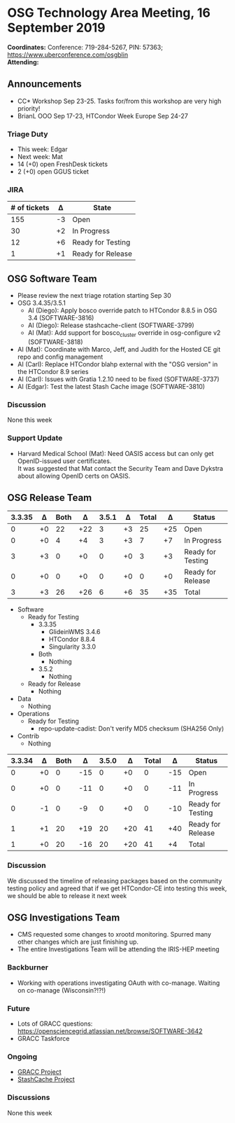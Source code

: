 # OSG Technology Area Meeting, 16 September 2019

**Coordinates:** Conference: 719-284-5267, PIN: 57363; <https://www.uberconference.com/osgblin>  
**Attending:**   


## Announcements

-   CC\* Workshop Sep 23-25. Tasks for/from this workshop are very high priority!
-   BrianL OOO Sep 17-23, HTCondor Week Europe Sep 24-27


### Triage Duty

-   This week: Edgar
-   Next week: Mat
-   14 (+0) open FreshDesk tickets
-   2 (+0) open GGUS ticket


### JIRA

| # of tickets | &Delta; | State             |
|------------ |------- |----------------- |
| 155          | -3      | Open              |
| 30           | +2      | In Progress       |
| 12           | +6      | Ready for Testing |
| 1            | +1      | Ready for Release |


## OSG Software Team

-   Please review the next triage rotation starting Sep 30
-   OSG 3.4.35/3.5.1  
    -   AI (Diego): Apply bosco override patch to HTCondor 8.8.5 in OSG 3.4 (SOFTWARE-3816)
    -   AI (Diego): Release stashcache-client (SOFTWARE-3799)
    -   AI (Mat): Add support for bosco<sub>cluster</sub> override in osg-configure v2 (SOFTWARE-3818)
-   AI (Mat): Coordinate with Marco, Jeff, and Judith for the Hosted CE git repo and config management
-   AI (Carl): Replace HTCondor blahp external with the "OSG version" in the HTCondor 8.9 series
-   AI (Carl): Issues with Gratia 1.2.10 need to be fixed (SOFTWARE-3737)
-   AI (Edgar): Test the latest Stash Cache image (SOFTWARE-3810)


### Discussion

None this week  


### Support Update

-   Harvard Medical School (Mat): Need OASIS access but can only get OpenID-issued user certificates.  
    It was suggested that Mat contact the Security Team and Dave Dykstra about allowing OpenID certs on OASIS.


## OSG Release Team

| 3.3.35 | &Delta; | Both | &Delta; | 3.5.1 | &Delta; | Total | &Delta; | Status            |
| ------ | ------- | ---- | ------- | ----- | ------- | ----- | ------- | ----------------- |
| 0      | +0      | 22   | +22     | 3     | +3      | 25    | +25     | Open              |
| 0      | +0      | 4    | +4      | 3     | +3      | 7     | +7      | In Progress       |
| 3      | +3      | 0    | +0      | 0     | +0      | 3     | +3      | Ready for Testing |
| 0      | +0      | 0    | +0      | 0     | +0      | 0     | +0      | Ready for Release |
| 3      | +3      | 26   | +26     | 6     | +6      | 35    | +35     | Total             |

-   Software  
    -   Ready for Testing  
        -   3.3.35  
            -   GlideinWMS 3.4.6
            -   HTCondor 8.8.4
            -   Singularity 3.3.0
        -   Both  
            -   Nothing
        -   3.5.2  
            -   Nothing
    -   Ready for Release  
        -   Nothing
-   Data  
    -   Nothing
-   Operations  
    -   Ready for Testing  
        -   repo-update-cadist: Don't verify MD5 checksum (SHA256 Only)
-   Contrib  
    -   Nothing

| 3.3.34 | &Delta; | Both | &Delta; | 3.5.0 | &Delta; | Total | &Delta; | Status            |
| ------ | ------- | ---- | ------- | ----- | ------- | ----- | ------- | ----------------- |
| 0      | +0      | 0    | -15     | 0     | +0      | 0     | -15     | Open              |
| 0      | +0      | 0    | -11     | 0     | +0      | 0     | -11     | In Progress       |
| 0      | -1      | 0    | -9      | 0     | +0      | 0     | -10     | Ready for Testing |
| 1      | +1      | 20   | +19     | 20    | +20     | 41    | +40     | Ready for Release |
| 1      | +0      | 20   | -16     | 20    | +20     | 41    | +4      | Total             |


### Discussion

We discussed the timeline of releasing packages based on the community testing policy and agreed that if we get HTCondor-CE into testing this week, we should be able to release it next week  


## OSG Investigations Team

-   CMS requested some changes to xrootd monitoring.  Spurred many other changes which are just finishing up.
-   The entire Investigations Team will be attending the IRIS-HEP meeting


### Backburner

-   Working with operations investigating OAuth with co-manage.  Waiting on co-manage (Wisconsin?!?!)


### Future

-   Lots of GRACC questions: <https://opensciencegrid.atlassian.net/browse/SOFTWARE-3642>
-   GRACC Taskforce


### Ongoing

-   [GRACC Project](https://opensciencegrid.atlassian.net/projects/GRACC)
-   [StashCache Project](http://opensciencegrid.org/docs/data/stashcache/overview/)


### Discussions

None this week
